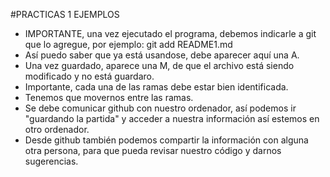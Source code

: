 #PRACTICAS 1 EJEMPLOS 

- IMPORTANTE, una vez ejecutado el programa, debemos indicarle a git que lo agregue, por ejemplo: git add README1.md
- Así puedo saber que ya está usandose, debe aparecer aquí una A.
- Una vez guardado, aparece una M, de que el archivo está siendo modificado y no está guardaro.
- Importante, cada una de las ramas debe estar bien identificada.
- Tenemos que movernos entre las ramas.
- Se debe comunicar github con nuestro ordenador, así podemos ir "guardando la partida" y acceder a nuestra información así estemos en otro ordenador.
- Desde github también podemos compartir la información con alguna otra persona, para que pueda revisar nuestro código y darnos sugerencias. 